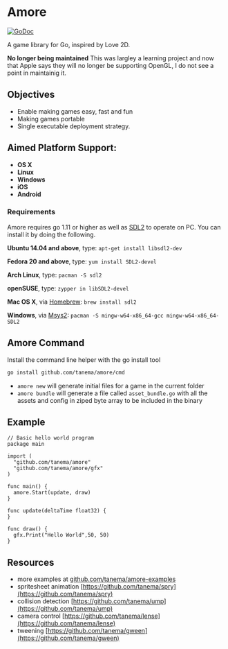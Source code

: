 # Amore

[![GoDoc](https://godoc.org/github.com/tanema/amore?status.svg)](http://godoc.org/github.com/tanema/amore)

A game library for Go, inspired by Love 2D.

**No longer being maintained** This was largley a learning project and now that Apple says they will no longer be supporting OpenGL, I do not see a point in maintainig it.

## Objectives

* Enable making games easy, fast and fun
* Making games portable
* Single executable deployment strategy.

## Aimed Platform Support:

- **OS X**
- **Linux**
- **Windows**
- **iOS**
- **Android**

### Requirements

Amore requires go 1.11 or higher as well as [SDL2](http://libsdl.org/download-2.0.php) to operate on PC. You can install it by doing the following.

__Ubuntu 14.04 and above__, type: `apt-get install libsdl2-dev`

__Fedora 20 and above__, type: `yum install SDL2-devel`

__Arch Linux__, type: `pacman -S sdl2`

__openSUSE__, type: `zypper in libSDL2-devel`

__Mac OS X__, via [Homebrew](http://brew.sh): `brew install sdl2`

__Windows__, via [Msys2](https://msys2.github.io): `pacman -S mingw-w64-x86_64-gcc mingw-w64-x86_64-SDL2`

## Amore Command

Install the command line helper with the go install tool

```bash
go install github.com/tanema/amore/cmd
```

* `amore new` will generate initial files for a game in the current folder
* `amore bundle` will generate a file called `asset_bundle.go` with all the assets and config in ziped byte array to be included in the binary

## Example


```golang
// Basic hello world program
package main

import (
  "github.com/tanema/amore"
  "github.com/tanema/amore/gfx"
)

func main() {
  amore.Start(update, draw)
}

func update(deltaTime float32) {
}

func draw() {
  gfx.Print("Hello World",50, 50)
}
```

## Resources

- more examples at [github.com/tanema/amore-examples](https://github.com/tanema/amore-examples)
- spritesheet animation [https://github.com/tanema/spry](https://github.com/tanema/spry)
- collision detection [https://github.com/tanema/ump](https://github.com/tanema/ump)
- camera control [https://github.com/tanema/lense](https://github.com/tanema/lense)
- tweening [https://github.com/tanema/gween](https://github.com/tanema/gween)
